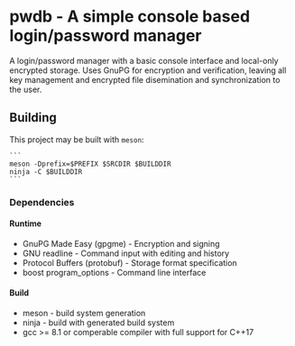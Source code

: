 # pwdb - A simple console based login/password manager

A login/password manager with a basic console interface and local-only
encrypted storage. Uses GnuPG for encryption and verification, leaving all key
management and encrypted file disemination and synchronization to the
user.

## Building

This project may be built with `meson`:

    ```
    meson -Dprefix=$PREFIX $SRCDIR $BUILDDIR
    ninja -C $BUILDDIR
    ```

### Dependencies

#### Runtime

* GnuPG Made Easy (gpgme) - Encryption and signing
* GNU readline - Command input with editing and history
* Protocol Buffers (protobuf) - Storage format specification
* boost program\_options - Command line interface

#### Build

* meson - build system generation
* ninja - build with generated build system
* gcc >= 8.1 or comperable compiler with full support for C++17
